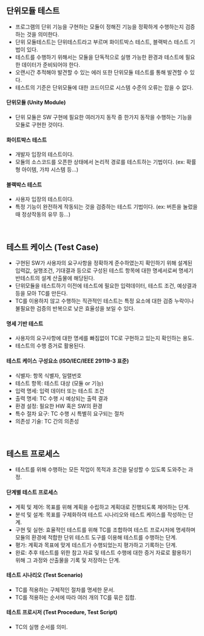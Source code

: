 ## 단위모듈 테스트
- 프로그램의 단위 기능을 구현하는 모듈이 정해진 기능을 정확하게 수행하는지 검증하는 것을 의미한다.
- 단위 모듈테스트는 단위테스트라고 부르며 화이트박스 테스트, 블랙박스 테스트 기법이 있다.
- 테스트를 수행하기 위해서는 모듈을 단독적으로 실행 가능한 환경과 테스트에 필요한 데이터가 준비되어야 한다.
- 오랜시간 추적해야 발견할 수 있는 에러 또한 단위모듈 테스트를 통해 발견할 수 있다.
- 테스트의 기준은 단위모듈에 대한 코드이므로 시스템 수준의 오류는 잡을 수 없다.

#### 단위모듈 (Unity Module)
- 단위 모듈은 SW 구현에 필요한 여러가지 동작 중 한가지 동작을 수행하는 기능을 모듈로 구현한 것이다.

#### 화이트박스 테스트
- 개발자 입장의 테스트이다.
- 모듈의 소스코드를 오픈한 상태에서 논리적 경로를 테스트하는 기법이다. (ex: 확률형 아이템, 가챠 시스템 등...)

#### 블랙박스 테스트
- 사용자 입장의 테스트이다.
- 특정 기능이 완전하게 작동되는 것을 검증하는 테스트 기법이다. (ex: 버튼을 눌렀을 때 정상작동의 유무 등...)

<br>

## 테스트 케이스 (Test Case)
- 구현된 SW가 사용자의 요구사항을 정확하게 준수하였는지 확인하기 위해 설계된 입력값, 실행조건, 기대결과 등으로 구성된 테스트 항목에 대한 명세서로써 명세기반테스트의 설계 산출물에 해당된다.
- 단위모듈을 테스트하기 이전에 테스트에 필요한 입력데이터, 테스트 조건, 예상결과 등을 모아 TC를 만든다.
- TC를 이용하지 않고 수행하는 직관적인 테스트는 특정 요소에 대한 검증 누락이나 불필요한 검증의 반복으로 낮은 효율성을 보일 수 있다.

#### 명세 기반 테스트
- 사용자의 요구사항에 대한 명세를 빠짐없이 TC로 구현하고 있는지 확인하는 용도.
- 테스트의 수행 증거로 활용된다.

#### 테스트 케이스 구성요소 (ISO/IEC/IEEE 29119-3 표준)
- 식별자: 항목 식별자, 일렬번호
- 테스트 항목: 테스트 대상 (모듈 or 기능)
- 입력 명세: 입력 데이터 또는 테스트 조건
- 출력 명세: TC 수행 시 예상되는 출력 결과
- 환경 설정: 필요한 HW 혹은 SW의 환경
- 특수 절차 요구: TC 수행 시 특별히 요구되는 절차
- 의존성 기술: TC 간의 의존성

<br>

## 테스트 프로세스
- 테스트를 위해 수행하는 모든 작업이 목적과 조건을 달성할 수 있도록 도와주는 과정.

#### 단계별 테스트 프로세스
- 계획 및 제어: 목표를 위해 계획을 수립하고 계획대로 진행되도록 제어하는 단계.
- 분석 및 설계: 목표를 구체화하여 테스트 시나리오와 테스트 케이스를 작성하는 단계.
- 구현 및 실현: 효율적인 테스트를 위해 TC를 조합하여 테스트 프로시저에 명세하며 모듈의 환경에 적합한 단위 테스트 도구를 이용해 테스트를 수행하는 단계.
- 평가: 계획과 목표에 맞게 테스트가 수행되었는지 평가하고 기록하는 단계.
- 완료: 추후 테스트를 위한 참고 자료 및 테스트 수행에 대한 증거 자료로 활용하기 위해 그 과정와 산출물을 기록 및 저장하는 단계.

#### 테스트 시나리오 (Test Scenario)
- TC를 적용하는 구체적인 절차를 명세한 문서.
- TC를 적용하는 순서에 따라 여러 개의 TC를 묶은 집합.

#### 테스트 프로시저 (Test Procedure, Test Script)
- TC의 실행 순서를 의미.
